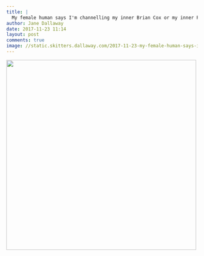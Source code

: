 ```yaml
---
title: |
  My female human says I'm channelling my inner Brian Cox or my inner Philomena Cun. No idea what she's talking about
author: Jane Dallaway
date: 2017-11-23 11:14
layout: post
comments: true
image: //static.skitters.dallaway.com/2017-11-23-my-female-human-says-i-m-channelling-my-inner-brian-cox-or-my-inner-philomena-cun--no-idea-what-she-s-talking-about-thumb-1-IMG-6311.JPG
---
```


<div>
        <a href="//static.skitters.dallaway.com/2017-11-23-my-female-human-says-i-m-channelling-my-inner-brian-cox-or-my-inner-philomena-cun--no-idea-what-she-s-talking-about-fullsize-1-IMG-6311.JPG">
          <img src="//static.skitters.dallaway.com/2017-11-23-my-female-human-says-i-m-channelling-my-inner-brian-cox-or-my-inner-philomena-cun--no-idea-what-she-s-talking-about-thumb-1-IMG-6311.JPG" width="500" height="500"/>
        </a>
      </div>


  
      